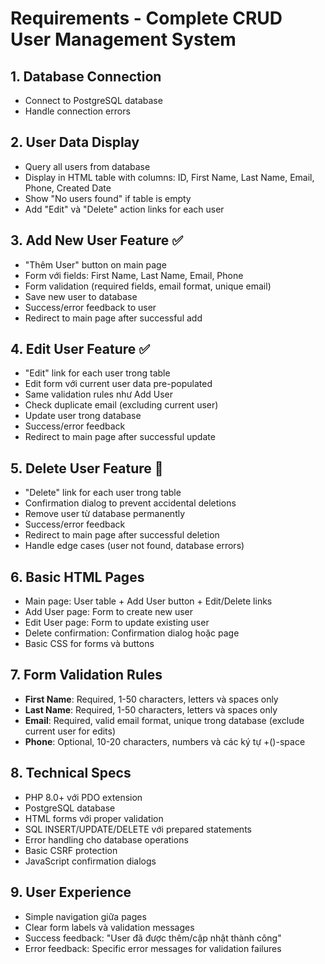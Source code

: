 # Requirements - Complete CRUD User Management System

## 1. Database Connection
- Connect to PostgreSQL database
- Handle connection errors

## 2. User Data Display  
- Query all users from database
- Display in HTML table with columns: ID, First Name, Last Name, Email, Phone, Created Date
- Show "No users found" if table is empty
- Add "Edit" và "Delete" action links for each user

## 3. Add New User Feature ✅
- "Thêm User" button on main page
- Form với fields: First Name, Last Name, Email, Phone
- Form validation (required fields, email format, unique email)
- Save new user to database
- Success/error feedback to user
- Redirect to main page after successful add

## 4. Edit User Feature ✅
- "Edit" link for each user trong table
- Edit form với current user data pre-populated
- Same validation rules như Add User
- Check duplicate email (excluding current user)
- Update user trong database
- Success/error feedback
- Redirect to main page after successful update

## 5. Delete User Feature 🔄
- "Delete" link for each user trong table
- Confirmation dialog to prevent accidental deletions
- Remove user từ database permanently
- Success/error feedback
- Redirect to main page after successful deletion
- Handle edge cases (user not found, database errors)

## 6. Basic HTML Pages
- Main page: User table + Add User button + Edit/Delete links
- Add User page: Form to create new user
- Edit User page: Form to update existing user
- Delete confirmation: Confirmation dialog hoặc page
- Basic CSS for forms và buttons

## 7. Form Validation Rules
- **First Name**: Required, 1-50 characters, letters và spaces only
- **Last Name**: Required, 1-50 characters, letters và spaces only  
- **Email**: Required, valid email format, unique trong database (exclude current user for edits)
- **Phone**: Optional, 10-20 characters, numbers và các ký tự +()-space

## 8. Technical Specs
- PHP 8.0+ với PDO extension
- PostgreSQL database
- HTML forms với proper validation
- SQL INSERT/UPDATE/DELETE với prepared statements
- Error handling cho database operations
- Basic CSRF protection
- JavaScript confirmation dialogs

## 9. User Experience
- Simple navigation giữa pages
- Clear form labels và validation messages
- Success feedback: "User đã được thêm/cập nhật thành công"
- Error feedback: Specific error messages for validation failures
